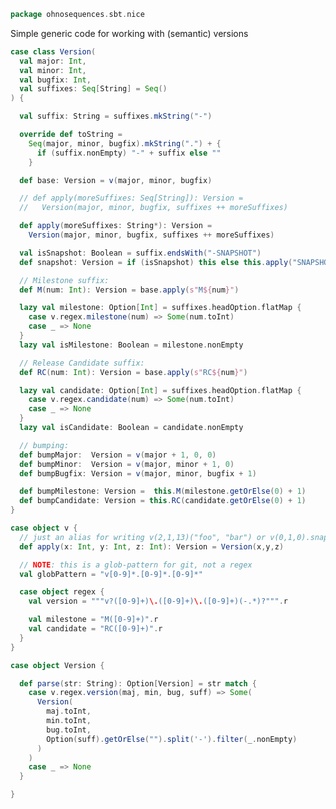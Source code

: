 
```scala
package ohnosequences.sbt.nice
```

Simple generic code for working with (semantic) versions

```scala
case class Version(
  val major: Int,
  val minor: Int,
  val bugfix: Int,
  val suffixes: Seq[String] = Seq()
) {

  val suffix: String = suffixes.mkString("-")

  override def toString =
    Seq(major, minor, bugfix).mkString(".") + {
      if (suffix.nonEmpty) "-" + suffix else ""
    }

  def base: Version = v(major, minor, bugfix)

  // def apply(moreSuffixes: Seq[String]): Version =
  //   Version(major, minor, bugfix, suffixes ++ moreSuffixes)

  def apply(moreSuffixes: String*): Version =
    Version(major, minor, bugfix, suffixes ++ moreSuffixes)

  val isSnapshot: Boolean = suffix.endsWith("-SNAPSHOT")
  def snapshot: Version = if (isSnapshot) this else this.apply("SNAPSHOT")

  // Milestone suffix:
  def M(num: Int): Version = base.apply(s"M${num}")

  lazy val milestone: Option[Int] = suffixes.headOption.flatMap {
    case v.regex.milestone(num) => Some(num.toInt)
    case _ => None
  }
  lazy val isMilestone: Boolean = milestone.nonEmpty

  // Release Candidate suffix:
  def RC(num: Int): Version = base.apply(s"RC${num}")

  lazy val candidate: Option[Int] = suffixes.headOption.flatMap {
    case v.regex.candidate(num) => Some(num.toInt)
    case _ => None
  }
  lazy val isCandidate: Boolean = candidate.nonEmpty

  // bumping:
  def bumpMajor:  Version = v(major + 1, 0, 0)
  def bumpMinor:  Version = v(major, minor + 1, 0)
  def bumpBugfix: Version = v(major, minor, bugfix + 1)

  def bumpMilestone: Version =  this.M(milestone.getOrElse(0) + 1)
  def bumpCandidate: Version = this.RC(candidate.getOrElse(0) + 1)
}

case object v {
  // just an alias for writing v(2,1,13)("foo", "bar") or v(0,1,0).snapshot
  def apply(x: Int, y: Int, z: Int): Version = Version(x,y,z)

  // NOTE: this is a glob-pattern for git, not a regex
  val globPattern = "v[0-9]*.[0-9]*.[0-9]*"

  case object regex {
    val version = """v?([0-9]+)\.([0-9]+)\.([0-9]+)(-.*)?""".r

    val milestone = "M([0-9]+)".r
    val candidate = "RC([0-9]+)".r
  }
}

case object Version {

  def parse(str: String): Option[Version] = str match {
    case v.regex.version(maj, min, bug, suff) => Some(
      Version(
        maj.toInt,
        min.toInt,
        bug.toInt,
        Option(suff).getOrElse("").split('-').filter(_.nonEmpty)
      )
    )
    case _ => None
  }

}

```




[main/scala/AssemblySettings.scala]: AssemblySettings.scala.md
[main/scala/Git.scala]: Git.scala.md
[main/scala/JavaOnlySettings.scala]: JavaOnlySettings.scala.md
[main/scala/MetadataSettings.scala]: MetadataSettings.scala.md
[main/scala/package.scala]: package.scala.md
[main/scala/release/commands.scala]: release/commands.scala.md
[main/scala/release/keys.scala]: release/keys.scala.md
[main/scala/release/parsers.scala]: release/parsers.scala.md
[main/scala/release/tasks.scala]: release/tasks.scala.md
[main/scala/ReleasePlugin.scala]: ReleasePlugin.scala.md
[main/scala/ResolverSettings.scala]: ResolverSettings.scala.md
[main/scala/ScalaSettings.scala]: ScalaSettings.scala.md
[main/scala/StatikaBundleSettings.scala]: StatikaBundleSettings.scala.md
[main/scala/Version.scala]: Version.scala.md
[main/scala/VersionSettings.scala]: VersionSettings.scala.md
[main/scala/WartRemoverSettings.scala]: WartRemoverSettings.scala.md